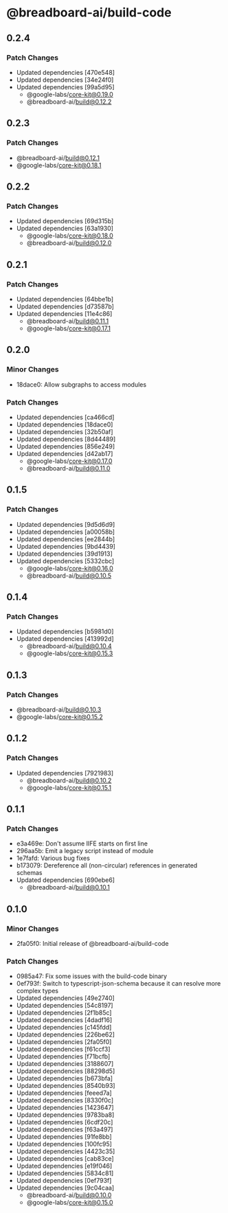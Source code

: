 # @breadboard-ai/build-code

## 0.2.4

### Patch Changes

- Updated dependencies [470e548]
- Updated dependencies [34e24f0]
- Updated dependencies [99a5d95]
  - @google-labs/core-kit@0.19.0
  - @breadboard-ai/build@0.12.2

## 0.2.3

### Patch Changes

- @breadboard-ai/build@0.12.1
- @google-labs/core-kit@0.18.1

## 0.2.2

### Patch Changes

- Updated dependencies [69d315b]
- Updated dependencies [63a1930]
  - @google-labs/core-kit@0.18.0
  - @breadboard-ai/build@0.12.0

## 0.2.1

### Patch Changes

- Updated dependencies [64bbe1b]
- Updated dependencies [d73587b]
- Updated dependencies [11e4c86]
  - @breadboard-ai/build@0.11.1
  - @google-labs/core-kit@0.17.1

## 0.2.0

### Minor Changes

- 18dace0: Allow subgraphs to access modules

### Patch Changes

- Updated dependencies [ca466cd]
- Updated dependencies [18dace0]
- Updated dependencies [32b50af]
- Updated dependencies [8d44489]
- Updated dependencies [856e249]
- Updated dependencies [d42ab17]
  - @google-labs/core-kit@0.17.0
  - @breadboard-ai/build@0.11.0

## 0.1.5

### Patch Changes

- Updated dependencies [9d5d6d9]
- Updated dependencies [a00058b]
- Updated dependencies [ee2844b]
- Updated dependencies [9bd4439]
- Updated dependencies [39d1913]
- Updated dependencies [5332cbc]
  - @google-labs/core-kit@0.16.0
  - @breadboard-ai/build@0.10.5

## 0.1.4

### Patch Changes

- Updated dependencies [b5981d0]
- Updated dependencies [413992d]
  - @breadboard-ai/build@0.10.4
  - @google-labs/core-kit@0.15.3

## 0.1.3

### Patch Changes

- @breadboard-ai/build@0.10.3
- @google-labs/core-kit@0.15.2

## 0.1.2

### Patch Changes

- Updated dependencies [7921983]
  - @breadboard-ai/build@0.10.2
  - @google-labs/core-kit@0.15.1

## 0.1.1

### Patch Changes

- e3a469e: Don't assume IIFE starts on first line
- 296aa5b: Emit a legacy script instead of module
- 1e7fafd: Various bug fixes
- b173079: Dereference all (non-circular) references in generated schemas
- Updated dependencies [690ebe6]
  - @breadboard-ai/build@0.10.1

## 0.1.0

### Minor Changes

- 2fa05f0: Initial release of @breadboard-ai/build-code

### Patch Changes

- 0985a47: Fix some issues with the build-code binary
- 0ef793f: Switch to typescript-json-schema because it can resolve more complex
  types
- Updated dependencies [49e2740]
- Updated dependencies [54c8197]
- Updated dependencies [2f1b85c]
- Updated dependencies [4dadf16]
- Updated dependencies [c145fdd]
- Updated dependencies [226be62]
- Updated dependencies [2fa05f0]
- Updated dependencies [f61ccf3]
- Updated dependencies [f71bcfb]
- Updated dependencies [3188607]
- Updated dependencies [88298d5]
- Updated dependencies [b673bfa]
- Updated dependencies [8540b93]
- Updated dependencies [feeed7a]
- Updated dependencies [8330f0c]
- Updated dependencies [1423647]
- Updated dependencies [9783ba8]
- Updated dependencies [6cdf20c]
- Updated dependencies [f63a497]
- Updated dependencies [91fe8bb]
- Updated dependencies [100fc95]
- Updated dependencies [4423c35]
- Updated dependencies [cab83ce]
- Updated dependencies [e19f046]
- Updated dependencies [5834c81]
- Updated dependencies [0ef793f]
- Updated dependencies [9c04caa]
  - @breadboard-ai/build@0.10.0
  - @google-labs/core-kit@0.15.0
